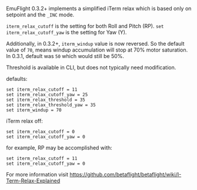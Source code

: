 EmuFlight 0.3.2+ implements a simplified iTerm relax which is based only on setpoint and the `_INC` mode.

`iterm_relax_cutoff` is the setting for both Roll and Pitch (RP). `set iterm_relax_cutoff_yaw` is the setting for Yaw (Y).

Additionally, in 0.3.2+, `iterm_windup` value is now reversed.  So the default value of `70`, means windup accumulation will stop at 70% motor saturation.  In 0.3.1, default was `50` which would still be 50%.

Threshold is available in CLI, but does not typically need modification.

defaults:
```
set iterm_relax_cutoff = 11
set iterm_relax_cutoff_yaw = 25
set iterm_relax_threshold = 35
set iterm_relax_threshold_yaw = 35
set iterm_windup = 70
```

iTerm relax off:
```
set iterm_relax_cutoff = 0
set iterm_relax_cutoff_yaw = 0
```

for example, RP may be accomplished with:
```
set iterm_relax_cutoff = 11
set iterm_relax_cutoff_yaw = 0
```


For more information visit https://github.com/betaflight/betaflight/wiki/I-Term-Relax-Explained